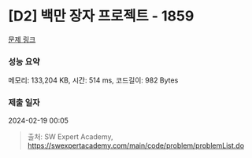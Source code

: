 # [D2] 백만 장자 프로젝트 - 1859 

[문제 링크](https://swexpertacademy.com/main/code/problem/problemDetail.do?contestProbId=AV5LrsUaDxcDFAXc) 

### 성능 요약

메모리: 133,204 KB, 시간: 514 ms, 코드길이: 982 Bytes

### 제출 일자

2024-02-19 00:05



> 출처: SW Expert Academy, https://swexpertacademy.com/main/code/problem/problemList.do